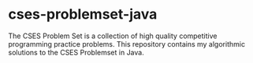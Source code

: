 # cses-problemset-java

The CSES Problem Set is a collection of high quality competitive programming practice problems.
This repository contains my algorithmic solutions to the CSES Problemset in Java.
